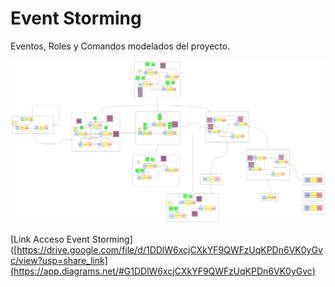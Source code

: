 # Event Storming

Eventos, Roles y Comandos modelados del proyecto.

![Event Storming](https://github.com/F3liP3L/Software2-QuickJob-Documentacion/blob/main/assets/event-storming/Event_Storming.png)

[Link Acceso Event Storming]([https://drive.google.com/file/d/1DDlW6xcjCXkYF9QWFzUqKPDn6VK0yGvc/view?usp=share_link](https://app.diagrams.net/#G1DDlW6xcjCXkYF9QWFzUqKPDn6VK0yGvc)
